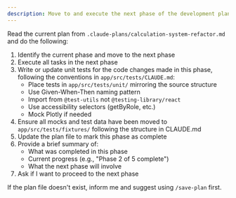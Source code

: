 ```yaml
---
description: Move to and execute the next phase of the development plan
---
```


Read the current plan from `.claude-plans/calculation-system-refactor.md` and do the following:

1. Identify the current phase and move to the next phase
2. Execute all tasks in the next phase
3. Write or update unit tests for the code changes made in this phase, following the conventions in `app/src/tests/CLAUDE.md`:
   - Place tests in `app/src/tests/unit/` mirroring the source structure
   - Use Given-When-Then naming pattern
   - Import from `@test-utils` not `@testing-library/react`
   - Use accessibility selectors (getByRole, etc.)
   - Mock Plotly if needed
4. Ensure all mocks and test data have been moved to `app/src/tests/fixtures/` following the structure in CLAUDE.md
5. Update the plan file to mark this phase as complete
6. Provide a brief summary of:
   - What was completed in this phase
   - Current progress (e.g., "Phase 2 of 5 complete")
   - What the next phase will involve
7. Ask if I want to proceed to the next phase

If the plan file doesn't exist, inform me and suggest using `/save-plan` first.

